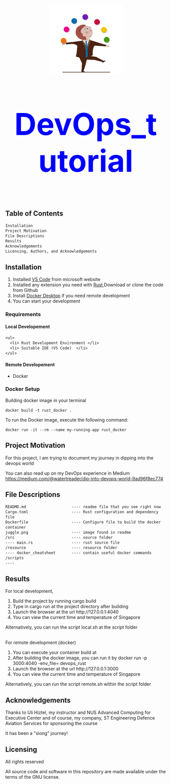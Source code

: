 
  <p align="center"><img src="juggle.png" /></p>
  <p align="center" style="color:blue;font-weight: bold;font-size:95px;">DevOps_tutorial</p> 

## Table of Contents

    Installation
    Project Motivation
    File Descriptions
    Results
    Acknowledgements
    Licensing, Authors, and Acknowledgements

## Installation

   <ol>
      <li> Installed  <a href="https://code.visualstudio.com/download">VS Code</a> from microsoft website  </li>
      <li> Installed any extension you need with <a href="https://code.visualstudio.com/docs/languages/rust"> Rust </a> </li?
      <li> Download or clone the code from Github </li>
      <li> <Optional> Install <a href="https://docs.docker.com/desktop/">Docker Desktop</a> if you need remote development </li>
      <li> You can start your development </li>
    </ol>

### Requirements

   #### Local Developement
    <ul>
      <li> Rust Development Environment </li>
      <li> Suitable IDE (VS Code)  </li>
    </ul>

   #### Remote Developement
   <ul>
     <li>  Docker </li>
   </ul>

###  Docker Setup
Building docker image in your terminal

    docker build -t rust_docker .

To run the Docker image, execute the following command:

    docker run -it --rm --name my-running-app rust_docker


## Project Motivation<a name="motivation"></a>

For this project, I am trying to document my journey in dipping into the devops world

You can also read up on my DevOps experience in Medium https://medium.com/@watertreader/dip-into-devops-world-9ad96f8ec774


## File Descriptions <a name="files"></a>

    READMD.md                    ---- readme file that you see right now
    Cargo.toml                   ---- Rust configuration and dependency file
    Dockerfile                   ---- Configure file to build the docker container
    juggle.png                   ---- image found in readme
    /src                         ---- source folder
    ---- main.rs                 ---- rust source file
    /resource                    ---- resource folder
    ---- docker_cheatsheet       ---- contain useful docker commands
    /scripts
    ---- 

## Results<a name="results"></a>

For local development, 
<ol>
  <li>Build the project by running cargo build </li>
  <li>Type in cargo run at the project directory after building </li>
  <li> Launch the browser at the url http://127.0.0.1:4040 </li>
  <li> You can view the current time and temperature of Singapore </li>
</ol>
Alternatively, you can run the script local.sh at the script folder
<br>
<br>

For remote development (docker)
<ol>
  <li> You can execute your container build at </li>
  <li> After building the docker image, you can run it by docker run -p 3000:4040 -env_file=<your file key> devops_rust </li>
   <li> Launch the browser at the url http://127.0.0.1:3000 </li>
  <li> You can view the current time and temperature of Singapore </li>
  </ol>
Alternatively, you can run the script remote.sh within the script folder

## Acknowledgements <a name="acknowedgement"></a>

Thanks to Uli Hiztel, my instructor and NUS Advanced Computing for Executive Center and of course, my company, ST Engineering Defence Aviation Services for sponsoring the course

It has been a "siong" journey!

## Licensing <a name="licensing"></a>

All rights reserved

All source code and software in this repository are made available under the terms of the GNU license.
